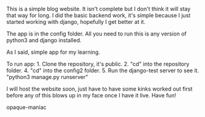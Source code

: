 This is a simple blog website. It isn't complete but I don't think it will stay that way for long.
I did the basic backend work, it's simple because I just started working with django, hopefully I get better at it.

The app is in the config folder. All you need to run this is any version of python3 and django installed.

As I said, simple app for my learning.

To run app:
	1. Clone the repository, it's public.
	2. "cd" into the repository folder.
	4. "cd" into the config2 folder.
	5. Run the django-test server to see it.
		"python3 manage.py runserver"

I will host the website soon, just have to have some kinks worked out first before any of this blows up in my face once I have it live.
Have fun!

opaque-maniac
